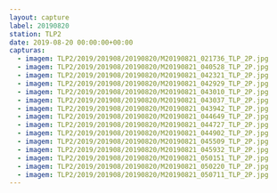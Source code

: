 ```yaml
---
layout: capture
label: 20190820
station: TLP2
date: 2019-08-20 00:00:00+00:00
capturas:
  - imagem: TLP2/2019/201908/20190820/M20190821_021736_TLP_2P.jpg
  - imagem: TLP2/2019/201908/20190820/M20190821_040528_TLP_2P.jpg
  - imagem: TLP2/2019/201908/20190820/M20190821_042321_TLP_2P.jpg
  - imagem: TLP2/2019/201908/20190820/M20190821_042929_TLP_2P.jpg
  - imagem: TLP2/2019/201908/20190820/M20190821_043010_TLP_2P.jpg
  - imagem: TLP2/2019/201908/20190820/M20190821_043037_TLP_2P.jpg
  - imagem: TLP2/2019/201908/20190820/M20190821_043942_TLP_2P.jpg
  - imagem: TLP2/2019/201908/20190820/M20190821_044649_TLP_2P.jpg
  - imagem: TLP2/2019/201908/20190820/M20190821_044727_TLP_2P.jpg
  - imagem: TLP2/2019/201908/20190820/M20190821_044902_TLP_2P.jpg
  - imagem: TLP2/2019/201908/20190820/M20190821_045509_TLP_2P.jpg
  - imagem: TLP2/2019/201908/20190820/M20190821_045932_TLP_2P.jpg
  - imagem: TLP2/2019/201908/20190820/M20190821_050151_TLP_2P.jpg
  - imagem: TLP2/2019/201908/20190820/M20190821_050220_TLP_2P.jpg
  - imagem: TLP2/2019/201908/20190820/M20190821_050711_TLP_2P.jpg
---
```

